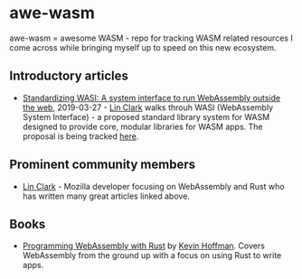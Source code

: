 # awe-wasm
awe-wasm = awesome WASM - repo for tracking WASM related resources I come across while bringing myself up to speed on this new ecosystem.

## Introductory articles
* [Standardizing WASI: A system interface to run WebAssembly outside the web](https://hacks.mozilla.org/2019/03/standardizing-wasi-a-webassembly-system-interface/), 2019-03-27 - [Lin Clark](https://twitter.com/linclark) walks throuh WASI (WebAssembly System Interface) - a proposed standard library system for WASM designed to provide core, modular libraries for WASM apps.  The proposal is being tracked [here](https://wasi.dev/).

## Prominent community members
* [Lin Clark](https://twitter.com/linclark) - Mozilla developer focusing on WebAssembly and Rust who has written many great articles linked above.

## Books
* [Programming WebAssembly with Rust](https://pragprog.com/book/khrust/programming-webassembly-with-rust) by [Kevin Hoffman](https://twitter.com/KevinHoffman).  Covers WebAssembly from the ground up with a focus on using Rust to write apps.
